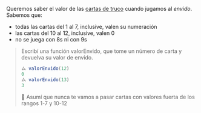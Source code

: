 Queremos saber el valor de las [cartas de truco](https://es.wikipedia.org/wiki/Truco_argentino) cuando jugamos al _envido_. Sabemos que: 

* todas las cartas del 1 al 7, inclusive, valen su numeración 
* las cartas del 10 al 12, inclusive, valen 0
* no se juega con 8s ni con 9s 

> Escribí una función valorEnvido, que tome un número de carta y devuelva su valor de envido. 
> 
> ```javascript
> ム valorEnvido(12)
> 0
> ム valorEnvido(13)
> 3
> ```
> 
> :memo: Asumí que nunca te vamos a pasar cartas con valores fuerta de los rangos 1-7 y 10-12 